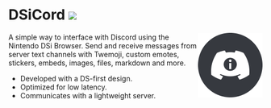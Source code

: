 # DSiCord <img src="https://img.shields.io/github/languages/code-size/Cowation/DSiCordhttps://img.shields.io/github/languages/code-size/Cowation/DSiCord">

<img src="./img/dsicord-logo-small.png" align="right" style="zoom:50%;" >

A simple way to interface with Discord using the Nintendo DSi Browser. Send and receive messages from server text channels with Twemoji, custom emotes, stickers, embeds, images, files, markdown and more.

- Developed with a DS-first design.
- Optimized for low latency.
- Communicates with a lightweight server.
